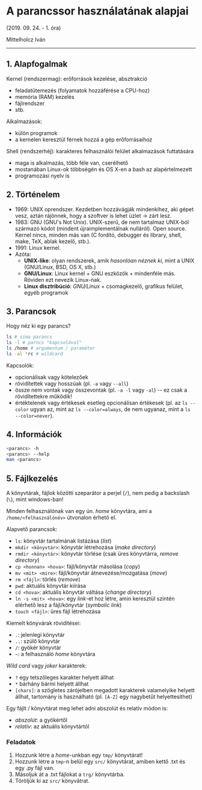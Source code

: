# A parancssor használatának alapjai

(2019. 09. 24. - 1. óra)

Mittelholcz Iván

---

## 1. Alapfogalmak

Kernel (rendszermag): erőforrások kezelése, absztrakció

- feladatütemezés (folyamatok hozzáférése a CPU-hoz)
- memória (RAM) kezelés
- fájlrendszer
- stb.

Alkalmazások:

- külön programok
- a kernelen keresztül férnek hozzá a gép erőforrásaihoz

Shell (rendszerhéj): karakteres felhasználói felület alkalmazások futtatására

- maga is alkalmazás, több féle van, cserélhető
- mostanában Linux-ok többségén és OS X-en a bash az alapértelmezett
- programozási nyelv is

## 2. Történelem

- 1969: UNIX oprendszer. Kezdetben hozzávágják mindenkihez, aki gépet vesz, aztán rájönnek, hogy a szoftver is lehet üzlet → zárt lesz.
- 1983: GNU (GNU's Not Unix). UNIX-szerű, de nem tartalmaz UNIX-ból származó kódot (mindent újraimplementálnak nulláról). Open source. Kernel nincs, minden más van (C fordító, debugger és library, shell, make, TeX, ablak kezelő, stb.).
- 1991: Linux kernel.
- Azóta:
  - __UNIX-like__: olyan rendszerek, amik *hasonlóan néznek ki*, mint a UNIX (GNU/Linux, BSD, OS X, stb.)
  - __GNU/Linux__: Linux kernel + GNU eszközök + mindenféle más. Röviden ezt nevezik Linux-nak.
  - __Linux disztribúció__: *GNU/Linux* + csomagkezelő, grafikus felület, egyéb programok

## 3. Parancsok

Hogy néz ki egy parancs?

```sh
ls # sima parancs
ls -l # parncs "kapcsolóval"
ls /home # argumentum / paraméter
ls -al *rc # wildcard
```

Kapcsolók:

- opcionálisak vagy kötelezőek
- rövidítettek vagy hosszúak (pl. `-a` vagy `--all`)
- össze nem vontak vagy összevontak (pl. `-a -l` vagy `-al`) -- ez csak a rövidítettekre működik!
- értéktelenek vagy értékesek esetleg opcionálisan értékesek (pl. az `ls --color` ugyan az, mint az `ls --color=always`, de nem ugyanaz, mint a `ls --color=never`).

## 4. Információk

```sh
<parancs> -h
<parancs> --help
man <parancs>
```

## 5. Fájlkezelés

A könyvtárak, fájlok közötti szeparátor a perjel (`/`), nem pedig a backslash (`\`), mint windows-ban!

Minden felhasználónak van egy ún. *home* könyvtára, ami a `/home/<felhasználónév>` útvonalon érhető el.

Alapvető parancsok:

- `ls`: könyvtár tartalmának listázása (*list*)
- `mkdir <könyvtár>`: könyvtár létrehozása (*make directory*)
- `rmdir <könyvtár>`: könyvtár törlése (csak üres könyvtárra, *remove directory*)
- `cp <honnan> <hova>`: fájl/könyvtár másolása (*copy*)
- `mv <mit> <mire>`: fájl/könyvtár átnevezése/mozgatása (*move*)
- `rm <fájl>`: törlés (*remove*)
- `pwd`: aktuális könyvtár kiírása
- `cd <hova>`: aktuális könyvtár váltása (*change directory*)
- `ln -s <mit> <hova>`: egy *link*-et hoz létre, amin keresztül szintén elérhető lesz a fájl/könyvtár (*symbolic link*)
- `touch <fájl>`: üres fájl létrehozása

Kiemelt könyvárak rövidítései:

- `.`: jelenlegi könyvtár
- `..`: szülő könyvtár
- `/`: gyökér könyvtár
- `~`: a felhasználó *home* könyvtára

*Wild card* vagy *joker* karakterek:

- `?` egy tetszőleges karakter helyett állhat
- `*` bárhány bármi helyett állhat
- `[chars]`: a szögletes zárójelben megadott karakterek valamelyike helyett állhat, tartomány is használható (pl. `[A-Z]` egy nagybetűt helyettesíthet)

Egy fájlt / könyvtárat meg lehet adni abszolút és relatív módon is:

- *abszolút*: a gyökértől
- *relatív*: az aktuális könyvtártól

### Feladatok

1. Hozzunk létre a *home*-unkban egy `tmp/` könyvtárat!
1. Hozzunk létre a `tmp`-n belül egy `src/` könyvtárat, amiben kettő .txt és egy .py fájl van.
1. Másoljuk át a .txt fájlokat a `trg/` könyvtárba.
1. Töröljük ki az `src/` könyvátrat.
